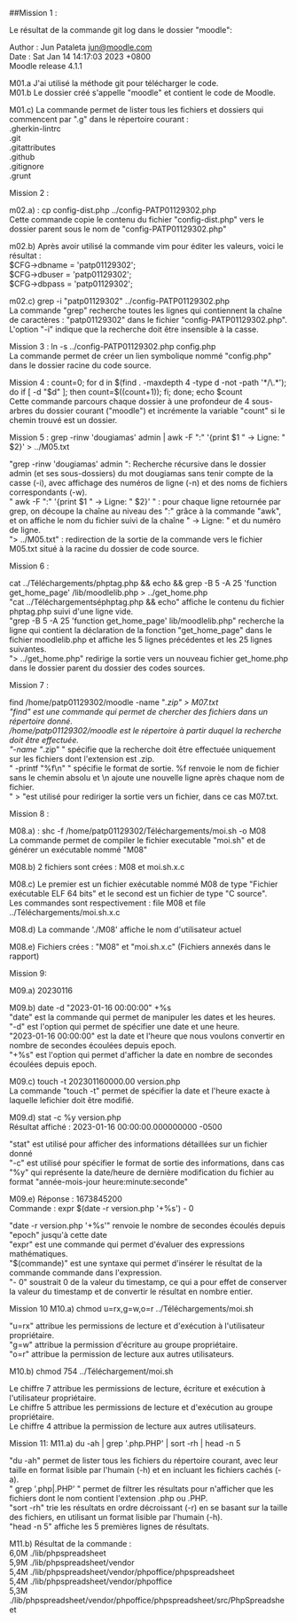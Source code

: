 ##Mission 1 :

Le résultat de la commande git log dans le dossier "moodle": 

Author : Jun Pataleta <jun@moodle.com>  
Date : Sat Jan 14 14:17:03 2023 +0800  
Moodle release 4.1.1  

M01.a J'ai utilisé la méthode git pour télécharger le code.    
M01.b Le dossier créé s'appelle "moodle" et contient le code de Moodle.  

M01.c) La commande permet de lister tous les fichiers et dossiers qui commencent par ".g" dans le répertoire courant :  
.gherkin-lintrc  
.git  
.gitattributes  
.github  
.gitignore  
.grunt  


Mission 2 :

m02.a) : cp config-dist.php ../config-PATP01129302.php  
Cette commande copie le contenu du fichier "config-dist.php" vers le dossier parent sous le nom de "config-PATP01129302.php"  

m02.b) Après avoir utilisé la commande vim pour éditer les valeurs, voici le résultat :  
$CFG->dbname    = 'patp01129302';  
$CFG->dbuser    = 'patp01129302';  
$CFG->dbpass    = 'patp01129302';  

m02.c) grep -i "patp01129302" ../config-PATP01129302.php  
La commande "grep" recherche toutes les lignes qui contiennent la chaîne de caractères : "patp01129302" dans le fichier "config-PATP01129302.php". 
L'option "-i" indique que la recherche doit être insensible à la casse.


Mission 3 :
ln -s ../config-PATP01129302.php config.php  
La commande permet de créer un lien symbolique nommé "config.php" dans le dossier racine du code source.

Mission 4 :
count=0; for d in $(find . -maxdepth 4 -type d -not -path '*/\.*'); do if [ -d "$d" ]; then count=$((count+1)); fi; done; echo $count  
Cette commande parcours chaque dossier à une profondeur de 4 sous-arbres du dossier courant ("moodle") et incrémente la variable "count" si le chemin trouvé est un dossier.

Mission 5 :
grep -rinw 'dougiamas' admin | awk -F ":" '{print $1 " -> Ligne: " $2}' > ../M05.txt  

"grep -rinw 'dougiamas' admin ": Recherche récursive dans le dossier admin (et ses sous-dossiers) du mot dougiamas sans tenir compte de la casse (-i), avec affichage des numéros de ligne (-n) et des noms de fichiers correspondants (-w).  
" awk -F ":" '{print $1 " -> Ligne: " $2}' " : pour chaque ligne retournée par grep, on découpe la chaîne au niveau des ":" grâce à la commande "awk", et on affiche le nom du fichier suivi de la chaîne " -> Ligne: " et du numéro de ligne.  
"> ../M05.txt" : redirection de la sortie de la commande vers le fichier M05.txt situé à la racine du dossier de code source.  

Mission 6 : 

cat ../Téléchargements/phptag.php && echo && grep -B 5 -A 25 'function get_home_page' /lib/moodlelib.php > ../get_home.php  
"cat ../Téléchargementséphptag.php && echo" affiche le contenu du fichier phptag.php suivi d'une ligne vide.  
"grep -B 5 -A 25 'function get_home_page' lib/moodlelib.php" recherche la ligne qui contient la déclaration de la fonction "get_home_page" dans le fichier moodlelib.php et affiche les 5 lignes précédentes et les 25 lignes suivantes.  
"> ../get_home.php" redirige la sortie vers un nouveau fichier get_home.php dans le dossier parent du dossier des codes sources.  


Mission 7 : 

find /home/patp01129302/moodle -name "*.zip" > M07.txt   
"find" est une commande qui permet de chercher des fichiers dans un répertoire donné.  
/home/patp01129302/moodle est le répertoire à partir duquel la recherche doit être effectuée.  
"-name "*.zip" " spécifie que la recherche doit être effectuée uniquement sur les fichiers dont l'extension est .zip.  
" -printf "%f\n" " spécifie le format de sortie. %f renvoie le nom de fichier sans le chemin absolu et \n ajoute une nouvelle ligne après chaque nom de fichier.  
" > "est utilisé pour rediriger la sortie vers un fichier, dans ce cas M07.txt.  


Mission 8 :

M08.a) : shc -f /home/patp01129302/Téléchargements/moi.sh -o M08  
La commande permet de compiler le fichier executable "moi.sh" et de générer un exécutable nommé "M08"  

M08.b) 2 fichiers sont crées : M08 et moi.sh.x.c  

M08.c) Le premier est un fichier exécutable nommé M08 de type "Fichier exécutable ELF 64 bits" et le second est un fichier de type "C source".  
Les commandes sont respectivement : file M08 et file ../Téléchargements/moi.sh.x.c

M08.d) La commande './M08' affiche le nom d'utilisateur actuel  

M08.e) Fichiers crées : "M08" et "moi.sh.x.c" (Fichiers annexés dans le rapport)  


Mission 9:

M09.a) 20230116

M09.b) date -d "2023-01-16 00:00:00" +%s  
"date" est la commande qui permet de manipuler les dates et les heures.  
"-d" est l'option qui permet de spécifier une date et une heure.  
"2023-01-16 00:00:00" est la date et l'heure que nous voulons convertir en nombre de secondes écoulées depuis epoch.  
"+%s" est l'option qui permet d'afficher la date en nombre de secondes écoulées depuis epoch.  


M09.c) touch -t 202301160000.00 version.php  
La commande "touch -t" permet de spécifier la date et l'heure exacte à laquelle lefichier doit être modifié.

M09.d) stat -c %y version.php  
Résultat affiché : 2023-01-16 00:00:00.000000000 -0500

"stat" est utilisé pour afficher des informations détaillées sur un fichier donné  
"-c" est utilisé pour spécifier le format de sortie des informations, dans cas "%y" qui représente la date/heure de dernière modification du fichier au format   "année-mois-jour heure:minute:seconde"  

M09.e) Réponse : 1673845200  
Commande : expr $(date -r version.php '+%s') - 0  

"date -r version.php '+%s'" renvoie le nombre de secondes écoulés depuis "epoch" jusqu'à cette date  
"expr" est une commande qui permet d'évaluer des expressions mathématiques.  
"$(commande)" est une syntaxe qui permet d'insérer le résultat de la commande commande dans l'expression.  
"- 0" soustrait 0 de la valeur du timestamp, ce qui a pour effet de conserver la valeur du timestamp et de convertir le résultat en nombre entier.  

Mission 10
M10.a) chmod u=rx,g=w,o=r ../Téléchargements/moi.sh  

"u=rx" attribue les permissions de lecture et d'exécution à l'utilisateur propriétaire.  
"g=w" attribue la permission d'écriture au groupe propriétaire.  
"o=r" attribue la permission de lecture aux autres utilisateurs.  

M10.b) chmod 754 ../Téléchargement/moi.sh  

Le chiffre 7 attribue les permissions de lecture, écriture et exécution à l'utilisateur propriétaire.  
Le chiffre 5 attribue les permissions de lecture et d'exécution au groupe propriétaire.  
Le chiffre 4 attribue la permission de lecture aux autres utilisateurs.  


Mission 11:
M11.a) du -ah | grep '.php\.PHP' | sort -rh | head -n 5  

"du -ah" permet de lister tous les fichiers du répertoire courant, avec leur taille en format lisible par l'humain (-h) et en incluant les fichiers cachés (-a).  
" grep '.php\|.PHP' " permet de filtrer les résultats pour n'afficher que les fichiers dont le nom contient l'extension .php ou .PHP.  
"sort -rh" trie les résultats en ordre décroissant (-r) en se basant sur la taille des fichiers, en utilisant un format lisible par l'humain (-h).  
"head -n 5" affiche les 5 premières lignes de résultats.  


M11.b) Résultat de la commande :  
6,0M	./lib/phpspreadsheet  
5,9M	./lib/phpspreadsheet/vendor  
5,4M	./lib/phpspreadsheet/vendor/phpoffice/phpspreadsheet  
5,4M	./lib/phpspreadsheet/vendor/phpoffice  
5,3M	./lib/phpspreadsheet/vendor/phpoffice/phpspreadsheet/src/PhpSpreadsheet  
